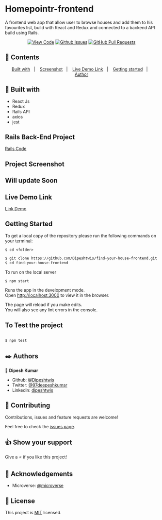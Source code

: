 # Homepointr-frontend

A frontend web app that allow user to browse houses and add them to his favourites list, build with React and Redux and connected to a backend API build using Rails. 

<div align="center">

[![View Code](https://img.shields.io/badge/View%20-Code-green)](https://github.com/Dipeshtwis/find-your-house-frontend/)
[![Github Issues](https://img.shields.io/badge/GitHub-Issues-orange)](https://github.com/Dipeshtwis/find-your-house-frontend/issues)
[![GitHub Pull Requests](https://img.shields.io/badge/GitHub-Pull%20Requests-blue)](https://github.com/Dipeshtwis/find-your-house-frontend/pulls)

</div>

## 📝 Contents

<p align="center">
<a href="#with">Built with</a>&nbsp;&nbsp;&nbsp;|&nbsp;&nbsp;&nbsp;
<a href="#sc">Screenshot</a>&nbsp;&nbsp;&nbsp;|&nbsp;&nbsp;&nbsp;
<a href="#ll">Live Demo Link</a>&nbsp;&nbsp;&nbsp;|&nbsp;&nbsp;&nbsp;
<a href="#gs">Getting started</a>&nbsp;&nbsp;&nbsp;|&nbsp;&nbsp;&nbsp;
<a href="#author">Author</a>
</p>

## 🔧 Built with<a name = "with"></a>

- React Js
- Redux
- Rails API
- axios
- jest


## Rails Back-End Project

[Rails Code](https://github.com/Dipeshtwis/find-your-house/tree/feature/house)

## Project Screenshot <a name = "sc"></a>

## Will update Soon

<!-- ## Home Page

![GUI](src/assets/img/readme/home.png)

## House page

![GUI](src/assets/img/readme/house.png)

## House-Detail Page

![GUI](src/assets/img/readme/detail.png)

## Favourite Page

![GUI](src/assets/img/readme/fav.png) -->


## Live Demo Link <a name = "ll"></a>

[Link Demo](https://homepointrdeep.herokuapp.com/)


## Getting Started <a name = "gs"></a>

To get a local copy of the repository please run the following commands on your terminal:

```
$ cd <folder>
```

~~~bash
$ git clone https://github.com/Dipeshtwis/find-your-house-frontend.git
$ cd find-your-house-frontend


~~~

To run on the local server

~~~bash
$ npm start
~~~

Runs the app in the development mode.\
Open [http://localhost:3000](http://localhost:3000) to view it in the browser.

The page will reload if you make edits.\
You will also see any lint errors in the console.

## To Test the project

~~~bash

$ npm test

~~~


## ✒️  Authors <a name = "author"></a>


👤 **Dipesh Kumar**

- Github: [@Dipeshtwis](https://github.com/Dipeshtwis)
- Twitter: [@97deepeshkumar](https://twitter.com/97deepeshkumar)
- Linkedin: [dipeshtwis](https://www.linkedin.com/in/dipeshtwis/)



## 🤝 Contributing

Contributions, issues and feature requests are welcome!

Feel free to check the [issues page](https://github.com/Dipeshtwis/find-your-house-frontend/issues).


## 👍 Show your support

Give a ⭐️ if you like this project!

## :clap: Acknowledgements

- Microverse: [@microverse](https://www.microverse.org/)

## 📝 License

This project is [MIT](./LICENSE) licensed.

